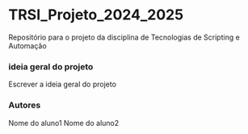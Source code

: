 # TRSI_Projeto_2024_2025
Repositório para o projeto da disciplina de Tecnologias de Scripting e Automação

### ideia geral do projeto
Escrever a ideia geral do projeto

### Autores

Nome do aluno1
Nome do aluno2
